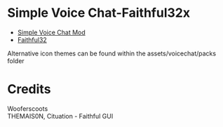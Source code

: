 # Simple Voice Chat-Faithful32x

- [Simple Voice Chat Mod](https://www.curseforge.com/minecraft/mc-mods/simple-voice-chat)
- [Faithful32](https://faithfulpack.net/)

Alternative icon themes can be found within the assets/voicechat/packs folder

# Credits
Wooferscoots\
THEMAIS0N, Cituation - Faithful GUI

